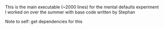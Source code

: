 This is the main executable (~2000 lines) for the mental defaults experiment I worked on over the summer with base code
written by Stephan 

Note to self: get dependencies for this
